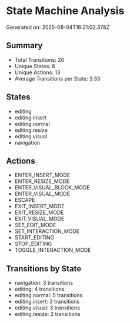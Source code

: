 # State Machine Analysis

Generated on: 2025-08-04T16:21:02.378Z

## Summary
- Total Transitions: 20
- Unique States: 6
- Unique Actions: 13
- Average Transitions per State: 3.33

## States
- editing
- editing.insert
- editing.normal
- editing.resize
- editing.visual
- navigation

## Actions
- ENTER_INSERT_MODE
- ENTER_RESIZE_MODE
- ENTER_VISUAL_BLOCK_MODE
- ENTER_VISUAL_MODE
- ESCAPE
- EXIT_INSERT_MODE
- EXIT_RESIZE_MODE
- EXIT_VISUAL_MODE
- SET_EDIT_MODE
- SET_INTERACTION_MODE
- START_EDITING
- STOP_EDITING
- TOGGLE_INTERACTION_MODE

## Transitions by State
- navigation: 3 transitions
- editing: 4 transitions
- editing.normal: 5 transitions
- editing.insert: 3 transitions
- editing.visual: 3 transitions
- editing.resize: 2 transitions

